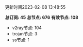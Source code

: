 更新时间2023-02-08 13:48:55

**总订阅: 45**
**总节点: 676**
**有效节点: 108**
- v2ray节点: 104
- trojan节点: 3
- ss节点: 1
